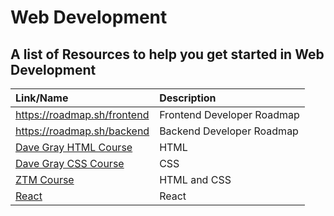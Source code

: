 # Web Development

## A list of Resources to help you get started in Web Development

| Link/Name                                      | Description                           |
|:----------------------------------------------|:-------------------------------------|
|https://roadmap.sh/frontend |Frontend Developer Roadmap|
|https://roadmap.sh/backend |Backend Developer Roadmap|
|[Dave Gray HTML Course](https://www.youtube.com/watch?v=mJgBOIoGihA) |HTML|
|[Dave Gray CSS Course](https://www.youtube.com/watch?v=n4R2E7O-Ngo&t=15s) |CSS|
|[ZTM Course](https://www.youtube.com/watch?v=0kS3M8a6kP8) |HTML and CSS|
|[React](https://github.com/EssaAhmd/Explore-and-Grow/tree/main/Skills%20Development/React) |React|

